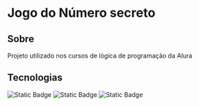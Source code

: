 <h1>Jogo do Número secreto</h1>

<h2> Sobre</h2>
<p>Projeto utilizado nos cursos de lógica de programação da Alura</p>

## Tecnologias
<div>
<img alt="Static Badge" src="https://img.shields.io/badge/JavaScript-Linguagem1-blue">
<img alt="Static Badge" src="https://img.shields.io/badge/HTML-Linguagem2-green">
<img alt="Static Badge" src="https://img.shields.io/badge/CSS-Linguagem3-black">
</div>
